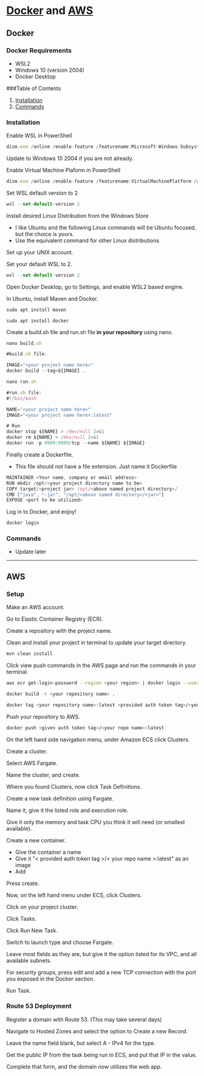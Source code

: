 # [Docker](#Docker) and [AWS](#AWS)

## **Docker**
### Docker Requirements
* WSL2
* Windows 10 (version 2004)
* Docker Desktop

###Table of Contents
1. [Installation](#Installation)
2. [Commands](#Commands)

### **Installation**
Enable WSL in PowerShell
```js
dism.exe /online /enable-feature /featurename:Microsoft-Windows-Subsystem-Linux /all /norestart
```
Update to Windows 10 2004 if you are not already.

Enable Virtual Machine Plaform in PowerShell
```js
dism.exe /online /enable-feature /featurename:VirtualMachinePlatform /all /norestart
```

Set WSL default version to 2
```js
wsl --set-default-version 2
```

Install desired Linux Distribution from the Windows Store
- I like Ubuntu and the following Linux commands will be Ubuntu focused, but the choice is yours.
- Use the equivalent command for other Linux distributions

Set up your UNIX account.

Set your default WSL to 2.
```js
wsl --set-default-version 2
```

Open Docker Desktop, go to Settings, and enable WSL2 based engine.

In Ubuntu, install Maven and Docker.
```js
sudo apt install maven
```
```
sudo apt install docker
```
Create a build.sh file and run.sh file <b>in your repository </b> using nano.
```js
nano build.sh
```

```js
#build.sh file:

IMAGE="<your project name here>"
docker build --tag=${IMAGE} .
```

```js
nano run.sh
```

```js
#run.sh file:
#!/bin/bash

NAME="<your project name here>"
IMAGE="<your project name here>:latest"

# Run
docker stop ${NAME} > /dev/null 2>&1
docker rm ${NAME} > /dev/null 2>&1
docker run -p 9999:9999/tcp --name ${NAME} ${IMAGE}
```

Finally create a Dockerfile. 
* This file should not have a file extension. Just name it Dockerfile
```js                                                   FROM adoptopenjdk/openjdk14:ubi
MAINTAINER <Your name, company or email address>
RUN mkdir /opt/<your project directory name to be>
COPY target/<project jar> /opt/<above named project directory>/
CMD ["java", "-jar", "/opt/<above named directory>/<jar>"]
EXPOSE <port to be utilized>
```

Log in to Docker, and  enjoy!
```js
docker login
```

### **Commands**
* Update later

<hr>

## **AWS**
### Setup
Make an AWS account.

Go to Elastic Container Registry (ECR).

Create a repository with the project name.

Clean and install your project in terminal to update your target directory.
```bash
mvn clean install
```

Click view push commands in the AWS page and run the commands in your terminal.
```bash
aws ecr get-login-password --region <your region> | docker login --username AWS --password-stdin <auth token provided>
```
```bash
docker build -t <your repository name> .
```

```bash
docker tag <your repository name>:latest <provided auth token tag>/<your repo name>:latest
```

Push your repository to AWS.
```bash
docker push <given auth token tag>/<your repo name>:latest
```
On the left hand side navigation menu, under Amazon ECS click Clusters.

Create a cluster.

Select AWS Fargate.

Name the cluster, and create.

Where you found Clusters, now click Task Definitions.

Create a new task definition using Fargate.

Name it, give it the listed role and execution role.

Give it only the memory and task CPU you think it will need (or smallest available).

Create a new container.
* Give the container a name
* Give it "< provided auth token tag >/< your repo name >:latest" as an image
* Add

Press create.

Now, on the left hand menu under ECS, click Clusters.

Click on your project cluster.

Click Tasks.

Click Run New Task.

Switch to launch type and choose Fargate.

Leave most fields as they are, but give it the option listed for its VPC, and all available subnets.

For security groups, press edit and add a new TCP connection with the port you exposed in the Docker section.

Run Task.

### Route 53 Deployment

Register a domain with Route 53. (This may take several days)

Navigate to Hosted Zones and select the option to Create a new Record.

Leave the name field blank, but select A - IPv4 for the type.

Get the public IP from the task being run in ECS, and put that IP in the value.

Complete that form, and the domain now utilizes the web app.